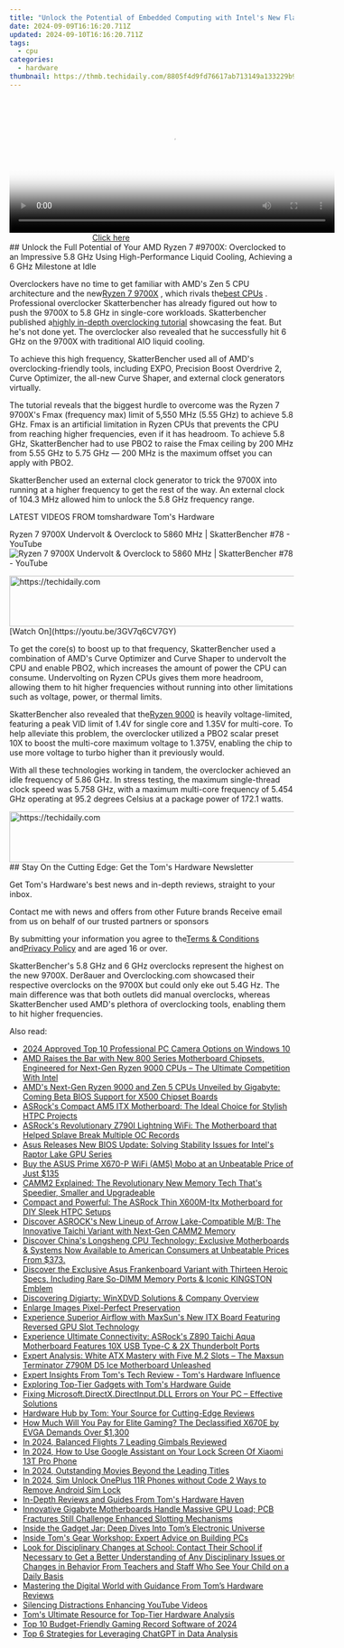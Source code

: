 ```yaml
---
title: "Unlock the Potential of Embedded Computing with Intel's New Flagship Core I9-14901KE: The Pioneering, Overclockable Chip in Their Latest 14Th Gen Processor Range"
date: 2024-09-09T16:16:20.711Z
updated: 2024-09-10T16:16:20.711Z
tags:
  - cpu
categories:
  - hardware
thumbnail: https://thmb.techidaily.com/8805f4d9fd76617ab713149a133229b90048f9ca9cbe9183fec9ff8d375f357d.jpg
---
```


<!-- affiliate ads begin -->
<span id="1982508">
					<video width="576" height="240" style="cursor:pointer"
           poster="//a.impactradius-go.com/display-clicktoplayimage/1982508.png"
           onclick="if(!this.playClicked){this.play();this.setAttribute('controls',true);this.playClicked=true;}">
	   <source src="//a.impactradius-go.com/display-ad/22993-1982508">
	   <img src="//a.impactradius-go.com/display-clicktoplayimage/1982508.png" style="border: none; height: 100%; width: 100%; object-fit: contain">
	</video>
	<div style="width:360px;text-align:center"><a href="javascript:window.open(decodeURIComponent('https%3A%2F%2Fhomestyler.sjv.io%2Fc%2F5597632%2F1982508%2F22993'), '_blank');void(0);">Click here</a></div>
</span>
<img height="0" width="0" src="https://imp.pxf.io/i/5597632/1982508/22993" style="position:absolute;visibility:hidden;" border="0" />
<!-- affiliate ads end -->
## Unlock the Full Potential of Your AMD Ryzen 7 #9700X: Overclocked to an Impressive 5.8 GHz Using High-Performance Liquid Cooling, Achieving a 6 GHz Milestone at Idle

Overclockers have no time to get familiar with AMD's Zen 5 CPU architecture and the new[Ryzen 7 9700X](https://www.tomshardware.com/pc-components/cpus/amd-ryzen-5-9600x-cpu-review) , which rivals the[best CPUs](https://www.tomshardware.com/reviews/best-cpus,3986.html) . Professional overclocker Skatterbencher has already figured out how to push the 9700X to 5.8 GHz in single-core workloads. Skatterbencher published a[highly in-depth overclocking tutorial](https://skatterbencher.com/2024/08/07/skatterbencher-78-ryzen-7-9700x-overclocked-to-5860-mhz/) showcasing the feat. But he's not done yet. The overclocker also revealed that he successfully hit 6 GHz on the 9700X with traditional AIO liquid cooling.

 To achieve this high frequency, SkatterBencher used all of AMD's overclocking-friendly tools, including EXPO, Precision Boost Overdrive 2, Curve Optimizer, the all-new Curve Shaper, and external clock generators virtually.

 The tutorial reveals that the biggest hurdle to overcome was the Ryzen 7 9700X's Fmax (frequency max) limit of 5,550 MHz (5.55 GHz) to achieve 5.8 GHz. Fmax is an artificial limitation in Ryzen CPUs that prevents the CPU from reaching higher frequencies, even if it has headroom. To achieve 5.8 GHz, SkatterBencher had to use PBO2 to raise the Fmax ceiling by 200 MHz from 5.55 GHz to 5.75 GHz — 200 MHz is the maximum offset you can apply with PBO2\.

 SkatterBencher used an external clock generator to trick the 9700X into running at a higher frequency to get the rest of the way. An external clock of 104.3 MHz allowed him to unlock the 5.8 GHz frequency range.

 LATEST VIDEOS FROM tomshardware Tom's Hardware

 Ryzen 7 9700X Undervolt & Overclock to 5860 MHz | SkatterBencher #78 - YouTube ![Ryzen 7 9700X Undervolt & Overclock to 5860 MHz | SkatterBencher #78 - YouTube](https://img.youtube.com/vi/3GV7q6CV7GY/maxresdefault.jpg)

<!-- affiliate ads begin -->
<a href="https://unicoeye.pxf.io/c/5597632/2134229/18498" target="_top" id="2134229">
  <img src="//a.impactradius-go.com/display-ad/18498-2134229" border="0" alt="https://techidaily.com" width="728" height="90"/>
</a>
<img height="0" width="0" src="https://unicoeye.pxf.io/i/5597632/2134229/18498" style="position:absolute;visibility:hidden;" border="0" />
<!-- affiliate ads end -->
[Watch On](https://youtu.be/3GV7q6CV7GY)

 To get the core(s) to boost up to that frequency, SkatterBencher used a combination of AMD's Curve Optimizer and Curve Shaper to undervolt the CPU and enable PBO2, which increases the amount of power the CPU can consume. Undervolting on Ryzen CPUs gives them more headroom, allowing them to hit higher frequencies without running into other limitations such as voltage, power, or thermal limits.

 SkatterBencher also revealed that the[Ryzen 9000](https://www.tomshardware.com/pc-components/cpus/amd-announces-zen-5-ryzen-9000-processors-launches-in-july-four-new-ryzen-9-7-and-5-processors-with-a-16-ipc-improvement) is heavily voltage-limited, featuring a peak VID limit of 1.4V for single core and 1.35V for multi-core. To help alleviate this problem, the overclocker utilized a PBO2 scalar preset 10X to boost the multi-core maximum voltage to 1.375V, enabling the chip to use more voltage to turbo higher than it previously would.

 With all these technologies working in tandem, the overclocker achieved an idle frequency of 5.86 GHz. In stress testing, the maximum single-thread clock speed was 5.758 GHz, with a maximum multi-core frequency of 5.454 GHz operating at 95.2 degrees Celsius at a package power of 172.1 watts.

<!-- affiliate ads begin -->
<a href="https://ephamedtechinc.pxf.io/c/5597632/2126492/26400" target="_top" id="2126492">
  <img src="//a.impactradius-go.com/display-ad/26400-2126492" border="0" alt="https://techidaily.com" width="640" height="90"/>
</a>
<img height="0" width="0" src="https://ephamedtechinc.pxf.io/i/5597632/2126492/26400" style="position:absolute;visibility:hidden;" border="0" />
<!-- affiliate ads end -->
## Stay On the Cutting Edge: Get the Tom's Hardware Newsletter

 Get Tom's Hardware's best news and in-depth reviews, straight to your inbox.

 Contact me with news and offers from other Future brands  Receive email from us on behalf of our trusted partners or sponsors

 By submitting your information you agree to the[Terms & Conditions](https://futureplc.com/terms-conditions/) and[Privacy Policy](https://futureplc.com/privacy-policy/) and are aged 16 or over.

 SkatterBencher's 5.8 GHz and 6 GHz overclocks represent the highest on the new 9700X. Der8auer and Overclocking.com showcased their respective overclocks on the 9700X but could only eke out 5.4G Hz. The main difference was that both outlets did manual overclocks, whereas SkatterBencher used AMD's plethora of overclocking tools, enabling them to hit higher frequencies.


<ins class="adsbygoogle"
     style="display:block"
     data-ad-format="autorelaxed"
     data-ad-client="ca-pub-7571918770474297"
     data-ad-slot="1223367746"></ins>



<ins class="adsbygoogle"
     style="display:block"
     data-ad-client="ca-pub-7571918770474297"
     data-ad-slot="8358498916"
     data-ad-format="auto"
     data-full-width-responsive="true"></ins>

<span class="atpl-alsoreadstyle">Also read:</span>
<div><ul>
<li><a href="https://video-screen-grab.techidaily.com/2024-approved-top-10-professional-pc-camera-options-on-windows-10/"><u>2024 Approved  Top 10 Professional PC Camera Options on Windows 10</u></a></li>
<li><a href="https://hardware-help.techidaily.com/amd-raises-the-bar-with-new-800-series-motherboard-chipsets-engineered-for-next-gen-ryzen-9000-cpus-the-ultimate-competition-with-intel/"><u>AMD Raises the Bar with New 800 Series Motherboard Chipsets, Engineered for Next-Gen Ryzen 9000 CPUs – The Ultimate Competition With Intel</u></a></li>
<li><a href="https://hardware-help.techidaily.com/amds-next-gen-ryzen-9000-and-zen-5-cpus-unveiled-by-gigabyte-coming-beta-bios-support-for-x500-chipset-boards/"><u>AMD's Next-Gen Ryzen 9000 and Zen 5 CPUs Unveiled by Gigabyte: Coming Beta BIOS Support for X500 Chipset Boards</u></a></li>
<li><a href="https://hardware-help.techidaily.com/asrocks-compact-am5-itx-motherboard-the-ideal-choice-for-stylish-htpc-projects/"><u>ASRock's Compact AM5 ITX Motherboard: The Ideal Choice for Stylish HTPC Projects</u></a></li>
<li><a href="https://hardware-help.techidaily.com/asrocks-revolutionary-z790i-lightning-wifi-the-motherboard-that-helped-splave-break-multiple-oc-records/"><u>ASRock's Revolutionary Z790I Lightning WiFi: The Motherboard that Helped Splave Break Multiple OC Records</u></a></li>
<li><a href="https://hardware-help.techidaily.com/asus-releases-new-bios-update-solving-stability-issues-for-intels-raptor-lake-gpu-series/"><u>Asus Releases New BIOS Update: Solving Stability Issues for Intel's Raptor Lake GPU Series</u></a></li>
<li><a href="https://hardware-help.techidaily.com/buy-the-asus-prime-x670-p-wifi-am5-mobo-at-an-unbeatable-price-of-just-135/"><u>Buy the ASUS Prime X670-P WiFi (AM5) Mobo at an Unbeatable Price of Just $135</u></a></li>
<li><a href="https://hardware-help.techidaily.com/camm2-explained-the-revolutionary-new-memory-tech-thats-speedier-smaller-and-upgradeable/"><u>CAMM2 Explained: The Revolutionary New Memory Tech That's Speedier, Smaller and Upgradeable</u></a></li>
<li><a href="https://hardware-help.techidaily.com/compact-and-powerful-the-asrock-thin-x600m-itx-motherboard-for-diy-sleek-htpc-setups/"><u>Compact and Powerful: The ASRock Thin X600M-Itx Motherboard for DIY Sleek HTPC Setups</u></a></li>
<li><a href="https://hardware-help.techidaily.com/discover-asrocks-new-lineup-of-arrow-lake-compatible-mb-the-innovative-taichi-variant-with-next-gen-camm2-memory/"><u>Discover ASROCK's New Lineup of Arrow Lake-Compatible M/B: The Innovative Taichi Variant with Next-Gen CAMM2 Memory</u></a></li>
<li><a href="https://hardware-help.techidaily.com/discover-chinas-longsheng-cpu-technology-exclusive-motherboards-and-systems-now-available-to-american-consumers-at-unbeatable-prices-from-373/"><u>Discover China's Longsheng CPU Technology: Exclusive Motherboards & Systems Now Available to American Consumers at Unbeatable Prices From $373.</u></a></li>
<li><a href="https://hardware-help.techidaily.com/discover-the-exclusive-asus-frankenboard-variant-with-thirteen-heroic-specs-including-rare-so-dimm-memory-ports-and-iconic-kingston-emblem/"><u>Discover the Exclusive Asus Frankenboard Variant with Thirteen Heroic Specs, Including Rare So-DIMM Memory Ports & Iconic KINGSTON Emblem</u></a></li>
<li><a href="https://vp-tips.techidaily.com/discovering-digiarty-winxdvd-solutions-and-company-overview/"><u>Discovering Digiarty: WinXDVD Solutions & Company Overview</u></a></li>
<li><a href="https://extra-hints.techidaily.com/enlarge-images-pixel-perfect-preservation/"><u>Enlarge Images  Pixel-Perfect Preservation</u></a></li>
<li><a href="https://hardware-help.techidaily.com/experience-superior-airflow-with-maxsuns-new-itx-board-featuring-reversed-gpu-slot-technology/"><u>Experience Superior Airflow with MaxSun's New ITX Board Featuring Reversed GPU Slot Technology</u></a></li>
<li><a href="https://hardware-help.techidaily.com/experience-ultimate-connectivity-asrocks-z890-taichi-aqua-motherboard-features-10x-usb-type-c-and-2x-thunderbolt-ports/"><u>Experience Ultimate Connectivity: ASRock's Z890 Taichi Aqua Motherboard Features 10X USB Type-C & 2X Thunderbolt Ports</u></a></li>
<li><a href="https://hardware-help.techidaily.com/expert-analysis-white-atx-mastery-with-five-m2-slots-the-maxsun-terminator-z790m-d5-ice-motherboard-unleashed/"><u>Expert Analysis: White ATX Mastery with Five M.2 Slots – The Maxsun Terminator Z790M D5 Ice Motherboard Unleashed</u></a></li>
<li><a href="https://hardware-help.techidaily.com/expert-insights-from-toms-tech-review-toms-hardware-influence/"><u>Expert Insights From Tom's Tech Review - Tom's Hardware Influence</u></a></li>
<li><a href="https://hardware-help.techidaily.com/exploring-top-tier-gadgets-with-toms-hardware-guide/"><u>Exploring Top-Tier Gadgets with Tom's Hardware Guide</u></a></li>
<li><a href="https://techno-recovery.techidaily.com/fixing-microsoftdirectxdirectinputdll-errors-on-your-pc-effective-solutions/"><u>Fixing Microsoft.DirectX.DirectInput.DLL Errors on Your PC – Effective Solutions</u></a></li>
<li><a href="https://hardware-help.techidaily.com/hardware-hub-by-tom-your-source-for-cutting-edge-reviews/"><u>Hardware Hub by Tom: Your Source for Cutting-Edge Reviews</u></a></li>
<li><a href="https://hardware-help.techidaily.com/how-much-will-you-pay-for-elite-gaming-the-declassified-x670e-by-evga-demands-over-1300/"><u>How Much Will You Pay for Elite Gaming? The Declassified X670E by EVGA Demands Over $1,300</u></a></li>
<li><a href="https://extra-tips.techidaily.com/in-2024-balanced-flights-7-leading-gimbals-reviewed/"><u>In 2024, Balanced Flights  7 Leading Gimbals Reviewed</u></a></li>
<li><a href="https://unlock-android.techidaily.com/in-2024-how-to-use-google-assistant-on-your-lock-screen-of-xiaomi-13t-pro-phone-by-drfone-android/"><u>In 2024, How to Use Google Assistant on Your Lock Screen Of Xiaomi 13T Pro Phone</u></a></li>
<li><a href="https://youtube-stream.techidaily.com/in-2024-outstanding-movies-beyond-the-leading-titles/"><u>In 2024, Outstanding Movies Beyond the Leading Titles</u></a></li>
<li><a href="https://sim-unlock.techidaily.com/in-2024-sim-unlock-oneplus-11r-phones-without-code-2-ways-to-remove-android-sim-lock-by-drfone-android/"><u>In 2024, Sim Unlock OnePlus 11R Phones without Code 2 Ways to Remove Android Sim Lock</u></a></li>
<li><a href="https://hardware-help.techidaily.com/in-depth-reviews-and-guides-from-toms-hardware-haven/"><u>In-Depth Reviews and Guides From Tom's Hardware Haven</u></a></li>
<li><a href="https://hardware-help.techidaily.com/innovative-gigabyte-motherboards-handle-massive-gpu-load-pcb-fractures-still-challenge-enhanced-slotting-mechanisms/"><u>Innovative Gigabyte Motherboards Handle Massive GPU Load; PCB Fractures Still Challenge Enhanced Slotting Mechanisms</u></a></li>
<li><a href="https://hardware-help.techidaily.com/inside-the-gadget-jar-deep-dives-into-toms-electronic-universe/"><u>Inside the Gadget Jar: Deep Dives Into Tom’s Electronic Universe</u></a></li>
<li><a href="https://hardware-help.techidaily.com/inside-toms-gear-workshop-expert-advice-on-building-pcs/"><u>Inside Tom's Gear Workshop: Expert Advice on Building PCs</u></a></li>
<li><a href="https://hardware-help.techidaily.com/look-for-disciplinary-changes-at-school-contact-their-school-if-necessary-to-get-a-better-understanding-of-any-disciplinary-issues-or-changes-in-behavior-fr92/"><u>Look for Disciplinary Changes at School: Contact Their School if Necessary to Get a Better Understanding of Any Disciplinary Issues or Changes in Behavior From Teachers and Staff Who See Your Child on a Daily Basis</u></a></li>
<li><a href="https://hardware-help.techidaily.com/mastering-the-digital-world-with-guidance-from-toms-hardware-reviews/"><u>Mastering the Digital World with Guidance From Tom’s Hardware Reviews</u></a></li>
<li><a href="https://youtube-clips.techidaily.com/silencing-distractions-enhancing-youtube-videos/"><u>Silencing Distractions  Enhancing YouTube Videos</u></a></li>
<li><a href="https://hardware-help.techidaily.com/toms-ultimate-resource-for-top-tier-hardware-analysis/"><u>Tom's Ultimate Resource for Top-Tier Hardware Analysis</u></a></li>
<li><a href="https://desktop-recording.techidaily.com/top-10-budget-friendly-gaming-record-software-of-2024/"><u>Top 10 Budget-Friendly Gaming Record Software of 2024</u></a></li>
<li><a href="https://tech-revival.techidaily.com/top-6-strategies-for-leveraging-chatgpt-in-data-analysis/"><u>Top 6 Strategies for Leveraging ChatGPT in Data Analysis</u></a></li>
</ul></div>
